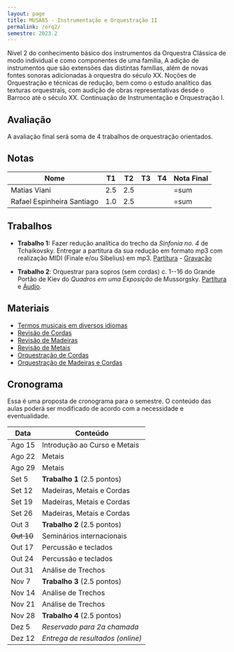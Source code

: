 ```yaml
---
layout: page
title: MUSA85 - Instrumentação e Orquestração II
permalink: /orq2/
semestre: 2023.2
---
```


Nível 2 do conhecimento básico dos instrumentos da Orquestra Clássica de modo
individual e como componentes de uma família, A adição de instrumentos que são
extensões das distintas famílias, além de novas fontes sonoras adicionadas à
orquestra do século XX. Noções de Orquestração e técnicas de redução, bem como o
estudo analítico das texturas orquestrais, com audição de obras representativas
desde o Barroco até o século XX. Continuação de Instrumentação e Orquestração I.

## Avaliação

A avaliação final será soma de 4 trabalhos de orquestração orientados.

## Notas

| Nome                       | T1  | T2  | T3 | T4 | Nota Final |
|----------------------------|-----|-----|----|----|------------|
| Matias Viani               | 2.5 | 2.5 |    |    | =sum       |
| Rafael Espinheira Santiago | 1.0 | 2.5 |    |    | =sum       |


## Trabalhos

- **Trabalho 1:** Fazer redução analítica do trecho da _Sinfonia no. 4_ de
  Tchaikovsky. Entregar a partitura da sua redução em formato mp3 com realização
  MIDI (Finale e/ou Sibelius) em mp3. [Partitura][1] - [Gravação][2]

- **Trabalho 2**: Orquestrar para sopros (sem cordas) c. 1--16 do Grande Portão
de Kiev do _Quadros em uma Exposição_ de Mussorgsky. [Partitura][3] e
[Áudio][4].


[1]: https://www.dropbox.com/scl/fi/g4c1d7psgc74cohv1dop0/Tchaikovsky-Sinfonia-4.pdf?rlkey=7obqji4zieah6livuwc1t19oh
[2]: https://www.dropbox.com/scl/fi/6opkoj0cdhnz80qpfmk8v/Tchaikovsky-Sinfonia-4.mp3?rlkey=vpqyzdkgcyu8ep5edxo1j2o1w
[3]: https://ln5.sync.com/dl/309423f30/p5sbe7fe-3twpp5cn-tvsgnxmh-526k8e5m
[4]: https://ln5.sync.com/dl/d66816390/ipu6a2sa-5r5s9xp2-gzk729q3-eftnkfkz

## Materiais

- [Termos musicais em diversos idiomas](https://web.library.yale.edu/cataloging/music/instname)
- [Revisão de Cordas](https://orq3.netlify.app/docs/cordas-revisao/)
- [Revisão de Madeiras](https://orq3.netlify.app/docs/madeiras-revisao/)
- [Revisão de Metais](https://orq3.netlify.app/docs/metais-revisao/)
- [Orquestração de Cordas](https://orq3.netlify.app/docs/cordas-orquestracao/)
- [Orquestração de Madeiras e Cordas](https://orq3.netlify.app/docs/madeiras-orquestracao/)

## Cronograma

Essa é uma proposta de cronograma para o semestre. O conteúdo das aulas poderá
ser modificado de acordo com a necessidade e eventualidade.

| Data       | Conteúdo                         |
|------------|----------------------------------|
| Ago 15     | Introdução ao Curso e Metais     |
| Ago 22     | Metais                           |
| Ago 29     | Metais                           |
| Set 5      | **Trabalho 1** (2.5 pontos)      |
| Set 12     | Madeiras, Metais e Cordas        |
| Set 19     | Madeiras, Metais e Cordas        |
| Set 26     | Madeiras, Metais e Cordas        |
| Out 3      | **Trabalho 2** (2.5 pontos)      |
| ~~Out 10~~ | Seminários internacionais        |
| Out 17     | Percussão e teclados             |
| Out 24     | Percussão e teclados             |
| Out 31     | Análise de Trechos               |
| Nov 7      | **Trabalho 3** (2.5 pontos)      |
| Nov 14     | Análise de Trechos               |
| Nov 21     | Análise de Trechos               |
| Nov 28     | **Trabalho 4** (2.5 pontos)      |
| Dez 5      | _Reservado para 2a chamada_      |
| Dez 12     | _Entrega de resultados (online)_ |
